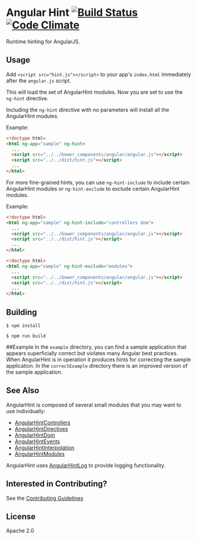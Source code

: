 # Angular Hint [![Build Status](https://travis-ci.org/angular/angular-hint.svg?branch=master)](https://travis-ci.org/angular/angular-hint) [![Code Climate](https://codeclimate.com/github/angular/angular-hint/badges/gpa.svg)](https://codeclimate.com/github/angular/angular-hint)

Runtime hinting for AngularJS.

## Usage

Add `<script src="hint.js"></script>` to your app's `index.html` immediately after the
`angular.js` script.

This will load the set of AngularHint modules. Now you are set to use the `ng-hint` directive.

Including the `ng-hint` directive with no parameters will install all the AngularHint modules.

Example:

```html
<!doctype html>
<html ng-app="sample" ng-hint>
  ...
  <script src="../../bower_components/angular/angular.js"></script>
  <script src="../../dist/hint.js"></script>
  ...
</html>
```

For more fine-grained hints, you can use `ng-hint-include` to include certain AngularHint modules or
`ng-hint-exclude` to exclude certain AngularHint modules.

Example:

```html
<!doctype html>
<html ng-app="sample" ng-hint-include="controllers dom">
  ...
  <script src="../../bower_components/angular/angular.js"></script>
  <script src="../../dist/hint.js"></script>
  ...
</html>
```

```html
<!doctype html>
<html ng-app="sample" ng-hint-exclude="modules">
  ...
  <script src="../../bower_components/angular/angular.js"></script>
  <script src="../../dist/hint.js"></script>
  ...
</html>
```

## Building

```shell
$ npm install
```

```shell
$ npm run build
```
##Example
  In the `example` directory, you can find a sample application that appears
  superficially correct but violates many Angular best practices. When AngularHint is in operation
  it produces hints for correcting the sample application. In the `correctExample` directory
  there is an improved version of the sample application.

## See Also

AngularHint is composed of several small modules that you may want to use individually:

* [AngularHintControllers](https://github.com/angular/angular-hint-controllers)
* [AngularHintDirectives](https://github.com/angular/angular-hint-directives)
* [AngularHintDom](https://github.com/angular/angular-hint-dom)
* [AngularHintEvents](https://github.com/angular/angular-hint-events)
* [AngularHintInterpolation](https://github.com/angular/angular-hint-interpolation)
* [AngularHintModules](https://github.com/angular/angular-hint-modules)

AngularHint uses [AngularHintLog](https://github.com/angular/angular-hint-log) to provide
logging functionality.

## Interested in Contributing?
See the [Contributing Guidelines](https://github.com/angular/angular-hint/blob/master/CONTRIBUTING.md)

## License
Apache 2.0
